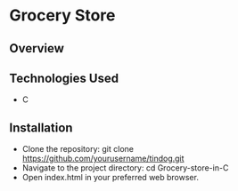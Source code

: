 # Grocery Store
## Overview


## Technologies Used
  - C
## Installation
- Clone the repository:
   git clone https://github.com/yourusername/tindog.git
- Navigate to the project directory:
   cd Grocery-store-in-C
- Open index.html in your preferred web browser.
